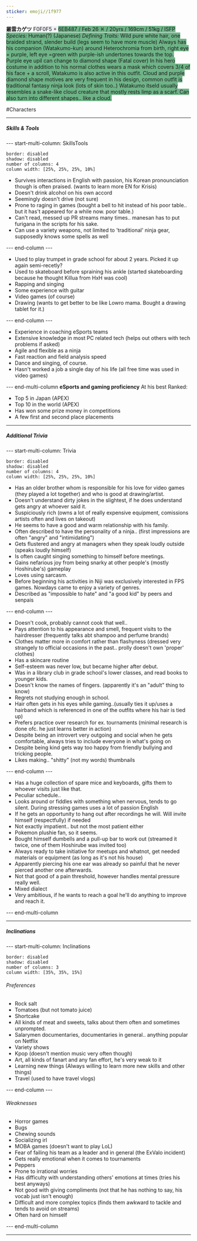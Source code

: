 ```yaml
---
sticker: emoji//1f977
---
```

**叢雲カゲツ**
<span style="background:#F0F0F5">F0F0F5</font> + <span style="background:#6EB487">6EB487</font> / Feb 26 ♓ / 20yrs / 169cm / 51kg / ISFP
*Species:* Human(?) (Japanese)
*Defining Traits:* Wild pure white hair, one braided strand, slender build (legs seem to have more muscle) Always has his companion (Watakumo-kun) around
Heterochromia from birth, right eye = purple, left eye =green with purple-ish undertones towards the top. Purple eye upil can change to diamond shape (Fatal cover)
In his hero costume in addition to his normal clothes wears a mask which covers 3/4 of his face + a scroll, Watakumo is also active in this outfit. 
Cloud and purple diamond shape motives are very frequent in his design, common outfit is traditional fantasy ninja look (lots of skin too..)
Watakumo itseld usually resembles a snake-like cloud creature that mostly rests limp as a scarf. Can also turn into different shapes.. like a cloud.
	
#Characters 

----
##### Skills & Tools
--- start-multi-column: SkillsTools
```column-settings
border: disabled
shadow: disabled
number of columns: 4
column width: [25%, 25%, 25%, 10%]
```

- Survives interactions in English with passion, his Korean pronounciation though is often praised. (wants to learn more EN for Krisis)
- Doesn't drink alcohol on his own accord
- Seemingly doesn't drive (not sure)
- Prone to raging in games (bought a bell to hit instead of his poor table.. but it has't appeared for a while now. poor table.)
- Can't read, messed up PR streams many times.. manesan has to put furigana in the scripts for his sake.
- Can use a variety weapons, not limited to 'traditional' ninja gear, supposedly knows some spells as well

--- end-column --- 

- Used to play trumpet in grade school for about 2 years. Picked it up again semi-recetly?
- Used to skateboard before spraining his ankle (started skateboarding because he thought Killua from HxH was cool)
- Rapping and singing
- Some experience with guitar
- Video games (of course)
- Drawing (wants to get better to be like Lowro mama. Bought a drawing tablet for it.)

--- end-column --- 

- Experience in coaching eSports teams
- Extensive knowledge in most PC related tech (helps out others with tech problems if asked)
- Agile and flexible as a ninja
- Fast reaction and field analysis speed
- Dance and singing, of course.
- Hasn't worked a job a single day of his life (all free time was used in video games)

--- end-multi-column
 **eSports and gaming proficiency**
At his best Ranked:
- Top 5 in Japan (APEX)
- Top 10 in the world (APEX)
- Has won some prize money in competitions
- A few first and second place placements

---- 
##### Additional Trivia
--- start-multi-column: Trivia
```column-settings
border: disabled
shadow: disabled
number of columns: 4
column width: [25%, 25%, 25%, 10%]
```

- Has an older brother whom is responsible for his love for video games (they played a lot together) and who is good at drawing/artist.
- Doesn't understand dirty jokes in the slightest, if he does understand gets angry at whoever said it.
- Suspiciously rich (owns a lot of really expensive equipment, comissions artists often and lives on takeout)
- He seems to have a good and warm relationship with his family.
- Often described to have the personality of a ninja.. (first impressions are often "angry" and "intimidating")
- Gets flustered and angry at managers when they speak loudly outside (speaks loudly himself)
- Is often caught singing something to himself before meetings.
- Gains nefarious joy from being snarky at other people's (mostly Hoshirube's) gameplay
- Loves using sarcasm.
- Before beginning his activities in Niji was exclusively interested in FPS games. Nowdays came to enjoy a variety of genres.
- Described as "impossible to hate" and "a good kid" by peers and senpais

--- end-column --- 

- Doesn't cook, probably cannot cook that well..
- Pays attention to his appearance and smell, frequent visits to the hairdresser (frequently talks abt shampoo and perfume brands)
- Clothes matter more in comfort rather than flashyness (dressed very strangely to official occasions in the past.. prolly doesn't own 'proper' clothes)
- Has a skincare routine
- Self-esteem was never low, but became higher after debut.
- Was in a library club in grade school's lower classes, and read books to younger kids.
- Doesn't know the names of fingers. (apparently it's an "adult" thing to know)
- Regrets not studying enough in school.
- Hair often gets in his eyes while gaming..(usually ties it up/uses a hairband which is referenced in one of the outfits where his hair is tied up)
- Prefers practice over research for ex. tournaments (minimal research is done ofc. he just learns better in action)
- Despite being an introvert very outgoing and social when he gets comfortable, always tries to include everyone in what's going on
- Despite being kind gets way too happy from friendly bullying and tricking people.
- Likes making.. "shitty" (not my words) thumbnails

--- end-column --- 

- Has a huge collection of spare mice and keyboards, gifts them to whoever visits just like that.
- Peculiar schedule.. 
- Looks around or fiddles with something when nervous, tends to go silent. During stressing games uses a lot of passion English
- If he gets an opportunity to hang out after recordings he will. Will invite himself (respectfully) if needed
- Not exactly impatient.. but not the most patient either
- Pokemon plushie fan, so it seems.
- Bought himself dumbells and a pull-up bar to work out (streamed it twice, one of them Hoshirube was invited too)
- Always ready to take initiative for meetups and whatnot, get needed materials or equipment (as long as it's not his house)
- Apparently piercing his one ear was already so painful that he never pierced another one afterwards.
- Not that good of a pain threshold, however handles mental pressure really well.
- Mixed dialect
- Very ambitious, if he wants to reach a goal he'll do anything to improve and reach it.

--- end-multi-column

----
##### Inclinations 
--- start-multi-column: Inclinations
```column-settings
border: disabled
shadow: disabled
number of columns: 3
column width: [35%, 35%, 15%]
```

###### Preferences
- Rock salt
- Tomatoes (but not tomato juice)
- Shortcake
- All kinds of meat and sweets, talks about them often and sometimes unprompted.
- Salarymen documentaries, documentaries in general.. anything popular on Netflix
- Variety shows
- Kpop (doesn't mention music very often though)
- Art, all kinds of fanart and any fan effort, he's very weak to it
- Learning new things (Always willing to learn more new skills and other things)
- Travel (used to have travel vlogs)

--- end-column --- 

###### Weaknesses
- Horror games
- Bugs
- Chewing sounds
- Socializing irl
- MOBA games (doesn't want to play LoL)
- Fear of failing his team as a leader and in general (the ExValo incident)
- Gets really emotional when it comes to tournaments
- Peppers
- Prone to irrational worries
- Has difficulty with understanding others' emotions at times (tries his best anyways)
- Not good with giving compliments (not that he has nothing to say, his vocab just isn't enough)
- Difficult and more complex topics (finds them awkward to tackle and tends to avoid on streams)
- Often hard on himself

--- end-multi-column

-----

